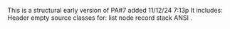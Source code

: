 This is a structural early version of PA#7 added 11/12/24 7:13p
It includes:
Header
empty source
classes for:
list
node
record
stack
ANSI
.
